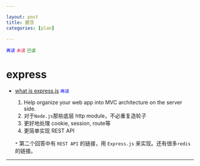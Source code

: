 ```yaml
---

layout: post
title: 置顶
categories: [plan]

---
```


<code style="color:blue">再读</code>
<code style="color:#d14">未读</code>
<code style="color:green">已读</code>

# express

* [what is express.js](http://stackoverflow.com/questions/12616153/what-is-express-js) <code style="color:blue">再读</code>

  1. Help organize your web app into MVC architecture on the server side.
  2. 对于`Node.js`那些底层 http module，不必重复造轮子
  3. 更好地处理 cookie, session, route等
  4. 更简单实现 REST API

  `*` 第二个回答中有 `REST API` 的链接，用 `Express.js` 来实现。还有很多`redis`的链接。

---